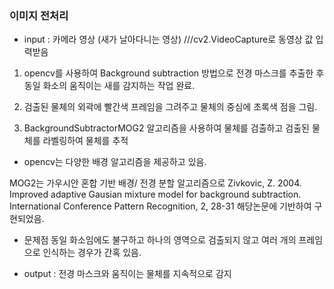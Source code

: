 ### 이미지 전처리

- input : 카메라 영상 (새가 날아다니는 영상) ///cv2.VideoCapture로 동영상 값 입력받음

1. opencv를 사용하여 Background subtraction 방법으로 전경 마스크를 추출한 후 동일 화소의 움직이는 새를 감지하는 작업 완료.

2. 검출된 물체의 외곽에 빨간색 프레임을 그려주고 물체의 중심에 초록색 점을 그림.

3. BackgroundSubtractorMOG2 알고리즘을 사용하여 물체를 검출하고 검출된 물체를 라벨링하여 물체를 추적 

- opencv는 다양한 배경 알고리즘을 제공하고 있음.



MOG2는 가우시안 혼합 기반  배경/ 전경 분할 알고리즘으로
Zivkovic, Z. 2004. Improved adaptive Gausian mixture model for background subtraction.
International Conference Pattern Recognition, 2, 28-31
해당논문에 기반하여 구현되었음.

- 문제점
동일 화소임에도 불구하고 하나의 영역으로 검출되지 않고 여러 개의 프레임으로 인식하는 경우가 간혹 있음.

- output : 전경 마스크와 움직이는 물체를 지속적으로 감지

